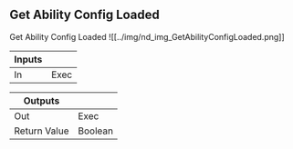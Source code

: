 ## Get Ability Config Loaded
Get Ability Config Loaded
![[../img/nd_img_GetAbilityConfigLoaded.png]]

|Inputs||
|--|--|
| In | Exec |

|Outputs||
|--|--|
| Out | Exec |
| Return Value | Boolean |
